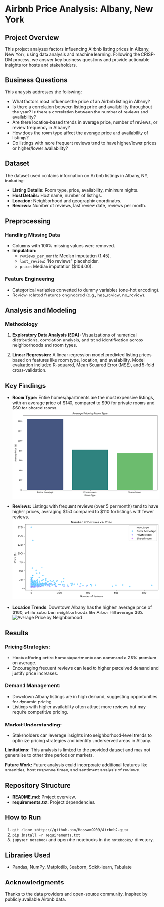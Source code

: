 # Airbnb Price Analysis: Albany, New York

## Project Overview

This project analyzes factors influencing Airbnb listing prices in Albany, New York, using data analysis and machine learning. Following the CRISP-DM process, we answer key business questions and provide actionable insights for hosts and stakeholders.

## Business Questions

This analysis addresses the following:

- What factors most influence the price of an Airbnb listing in Albany?
- Is there a correlation between listing price and availability throughout the year?  Is there a correlation between the number of reviews and availability?
- Are there location-based trends in average price, number of reviews, or review frequency in Albany?
- How does the room type affect the average price and availability of listings?
- Do listings with more frequent reviews tend to have higher/lower prices or higher/lower availability?

## Dataset

The dataset used contains information on Airbnb listings in Albany, NY, including:

- **Listing Details:** Room type, price, availability, minimum nights.
- **Host Details:** Host name, number of listings.
- **Location:** Neighborhood and geographic coordinates.
- **Reviews:** Number of reviews, last review date, reviews per month.

## Preprocessing

### Handling Missing Data

- Columns with 100% missing values were removed.
- **Imputation:**
    - `reviews_per_month`: Median imputation (1.45).
    - `last_review`: "No reviews" placeholder.
    - `price`: Median imputation ($104.00).

### Feature Engineering

- Categorical variables converted to dummy variables (one-hot encoding).
- Review-related features engineered (e.g., has_review, no_review).

## Analysis and Modeling

### Methodology

1. **Exploratory Data Analysis (EDA):**  Visualizations of numerical distributions, correlation analysis, and trend identification across neighborhoods and room types.

2. **Linear Regression:** A linear regression model predicted listing prices based on features like room type, location, and availability. Model evaluation included R-squared, Mean Squared Error (MSE), and 5-fold cross-validation.

## Key Findings

- **Room Type:** Entire homes/apartments are the most expensive listings, with an average price of $140, compared to $90 for private rooms and $60 for shared rooms.
  ![Average Price by Room Type](outputs/average_price_by_room_type.png)

- **Reviews:** Listings with frequent reviews (over 5 per month) tend to have higher prices, averaging $150 compared to $110 for listings with fewer reviews.
  ![Reviews vs Price](outputs/reviews_vs_price.png)

- **Location Trends:** Downtown Albany has the highest average price of $180, while suburban neighborhoods like Arbor Hill average $85.
  ![Average Price by Neighborhood](outputs/average_price_by_neighborhood.png)

## Results

### Pricing Strategies:
- Hosts offering entire homes/apartments can command a 25% premium on average.
- Encouraging frequent reviews can lead to higher perceived demand and justify price increases.

### Demand Management:
- Downtown Albany listings are in high demand, suggesting opportunities for dynamic pricing.
- Listings with higher availability often attract more reviews but may require competitive pricing.

### Market Understanding:
- Stakeholders can leverage insights into neighborhood-level trends to optimize pricing strategies and identify underserved areas in Albany.

**Limitations:** This analysis is limited to the provided dataset and may not generalize to other time periods or markets.

**Future Work:** Future analysis could incorporate additional features like amenities, host response times, and sentiment analysis of reviews.

## Repository Structure

- **README.md:** Project overview.
- **requirements.txt:** Project dependencies.

## How to Run

1. `git clone <https://github.com/Hossam9909/Airbnb2.git>`
2. `pip install -r requirements.txt`
3. `jupyter notebook` and open the notebooks in the `notebooks/` directory.

## Libraries Used

- Pandas, NumPy, Matplotlib, Seaborn, Scikit-learn, Tabulate

## Acknowledgments

Thanks to the data providers and open-source community.  Inspired by publicly available Airbnb data.
